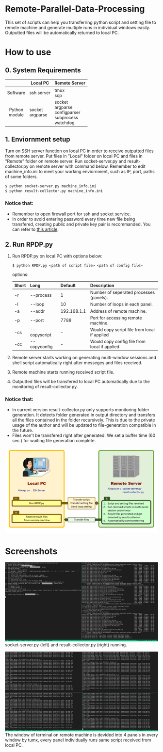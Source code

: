 # Remote-Parallel-Data-Processing

This set of scripts can help you transferring python script and setting file to remote machine and generate multiple runs in individual windows easily. Outputted files will be automatically returned to local PC.

# How to use

## 0. System Requirements
|  | Local PC| Remote Server |
| :-: | - | - |
| Software | ssh server | tmux<br/>scp |
| Python<br/>module | socket<br/>argparse | socket<br/>argparse<br/>configparser<br/>subprocess<br/>watchdog |

## 1. Enviornment setup
Turn on SSH server function on local PC in order to receive outputted files from remote server. Put files in "Local" folder on local PC and files in "Remote" folder on remote server. Run socket-server.py and result-collector.py on remote server with command below. Remember to edit machine_info.ini to meet your working enviornment, such as IP, port, paths of some folders.

```
$ python socket-server.py machine_info.ini
$ python result-collector.py machine_info.ini
```

### Notice that:
- Remember to open firewall port for ssh and socket service.
- In order to avoid entering password every time new file being transfered, creating public and private key pair is recommanded. You can refer to [this article](https://alvinalexander.com/linux-unix/how-use-scp-without-password-backups-copy/).

## 2. Run RPDP.py

1. Run RPDP.py on local PC with options below:
    ```
    $ python RPDP.py <path of script file> <path of config file>
    ```
    options:

    | Short | Long | Default | Description |
    | - | - | - | - |
    | -r | --process | 1 | Number of seperated processes (panels). |
    | -l | --loop | 10 | Number of loops in each panel. |
    | -a | --addr | 192.168.1.1 | Address of remote machine. |
    | -p | --port | 7788 | Port for accessing remote machine. |
    | -cs | --copyscript | - | Would copy script file from local if applied |
    | -cc | --copyconfig | - | Would copy config file from local if applied |
2. Remote server starts working on generating multi-window sessions and shell script automatically right after messeges and files received.
3. Remote machine starts running received script file.
4. Outputted files will be transfered to local PC automatically due to the monitoring of result-collector.py.

### Notice that:
- In current version result-collector.py only supports monitoring folder generation. It detects folder generated in output directory and transfers all the files contained in the folder recursively. This is due to the private usage of the author and will be updated to file-generation compatible in the future.
- Files won't be transfered right after generated. We set a buffer time (60 sec.) for waiting file generation complete.

![workflow of RPDP](ss_img01.png)

# Screenshots

![Screenshot of 2-panel window in tmux](ss_img02.png)
socket-server.py (left) and result-collector.py (right) running.

![Screenshot of 4-panel window in tmux](ss_img03.png)
The window of terminal on remote machine is devided into 4 panels in every window by tumx, every panel individually runs same script received from local PC.
